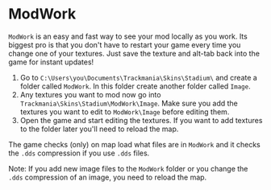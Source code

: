 # ModWork

`ModWork` is an easy and fast way to see your mod locally as you work.
Its biggest pro is that you don't have to restart your game every time you change one of your textures. Just save the texture and alt-tab back into the game for instant updates!

1. Go to `C:\Users\you\Documents\Trackmania\Skins\Stadium\` and create a folder called `ModWork`. In this folder create another folder called `Image`.
2. Any textures you want to mod now go into `Trackmania\Skins\Stadium\ModWork\Image`. Make sure you add the textures you want to edit to `ModWork\Image` before editing them.
3. Open the game and start editing the textures. If you want to add textures to the folder later you'll need to reload the map.

The game checks (only) on map load what files are in `ModWork` and it checks the `.dds` compression if you use `.dds` files.

Note: If you add new image files to the `ModWork` folder or you change the `.dds` compression of an image, you need to reload the map.
